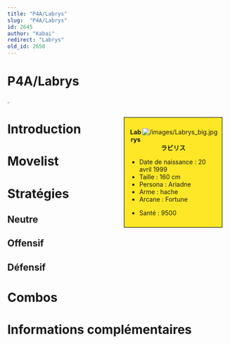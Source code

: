 ```yaml
---
title: "P4A/Labrys"
slug:  "P4A/Labrys"
id: 2645
author: "Kabai"
redirect: "Labrys"
old_id: 2658
---
```


# P4A/Labrys

.

<div style="float:right; border: 1px black solid; background-color: #FEE727; width: 40%; margin:15px; padding:10px">
<div style="float:right">

![](/images/Labrys_big.jpg "/images/Labrys_big.jpg")

</div>
<div>
<center>

**Labrys**  
**ラビリス**  
  

</center>

- Date de naissance : 20 avril 1999
- Taille : 160 cm
- Persona : Ariadne
- Arme : hache
- Arcane : Fortune

<!-- -->

- Santé : 9500

</div>
</div>

# Introduction

# Movelist

# Stratégies

## Neutre

## Offensif

## Défensif

# Combos

# Informations complémentaires
